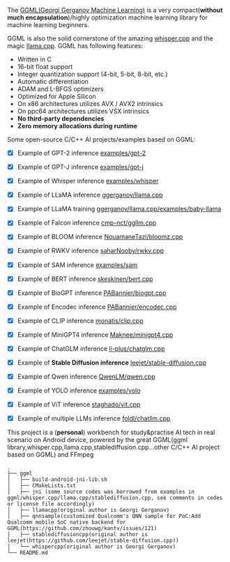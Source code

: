 The [GGML(Georgi Gerganov Machine Learning)](https://github.com/ggerganov/ggml) is a very compact(**without much encapsulation**)</b>/highly optimization machine learning library for machine learning beginners. 


GGML is also the solid cornerstone of the amazing [whisper.cpp](https://github.com/ggerganov/whisper.cpp) and the magic [llama.cpp](https://github.com/ggerganov/llama.cpp).  GGML has following features:

- Written in C
- 16-bit float support
- Integer quantization support (4-bit, 5-bit, 8-bit, etc.)
- Automatic differentiation
- ADAM and L-BFGS optimizers
- Optimized for Apple Silicon
- On x86 architectures utilizes AVX / AVX2 intrinsics
- On ppc64 architectures utilizes VSX intrinsics
- <b>No third-party dependencies</b>
- <b>Zero memory allocations during runtime</b>

Some open-source C/C++ AI projects/examples based on GGML:

- [X] Example of GPT-2 inference [examples/gpt-2](https://github.com/ggerganov/ggml/tree/master/examples/gpt-2)
- [X] Example of GPT-J inference [examples/gpt-j](https://github.com/ggerganov/ggml/tree/master/examples/gpt-j)
- [X] Example of Whisper inference [examples/whisper](https://github.com/ggerganov/ggml/tree/master/examples/whisper)
- [X] Example of LLaMA inference [ggerganov/llama.cpp](https://github.com/ggerganov/llama.cpp)
- [X] Example of LLaMA training [ggerganov/llama.cpp/examples/baby-llama](https://github.com/ggerganov/llama.cpp/tree/master/examples/baby-llama)
- [X] Example of Falcon inference [cmp-nct/ggllm.cpp](https://github.com/cmp-nct/ggllm.cpp)
- [X] Example of BLOOM inference [NouamaneTazi/bloomz.cpp](https://github.com/NouamaneTazi/bloomz.cpp)
- [X] Example of RWKV inference [saharNooby/rwkv.cpp](https://github.com/saharNooby/rwkv.cpp)
- [x] Example of SAM inference [examples/sam](https://github.com/ggerganov/ggml/tree/master/examples/sam)
- [X] Example of BERT inference [skeskinen/bert.cpp](https://github.com/skeskinen/bert.cpp)
- [X] Example of BioGPT inference [PABannier/biogpt.cpp](https://github.com/PABannier/biogpt.cpp)
- [X] Example of Encodec inference [PABannier/encodec.cpp](https://github.com/PABannier/encodec.cpp)
- [X] Example of CLIP inference [monatis/clip.cpp](https://github.com/monatis/clip.cpp)
- [X] Example of MiniGPT4 inference [Maknee/minigpt4.cpp](https://github.com/Maknee/minigpt4.cpp)
- [X] Example of ChatGLM inference [li-plus/chatglm.cpp](https://github.com/li-plus/chatglm.cpp)
- [X] Example of <b>Stable Diffusion inference</b> [leejet/stable-diffusion.cpp](https://github.com/leejet/stable-diffusion.cpp)
- [X] Example of Qwen inference [QwenLM/qwen.cpp](https://github.com/QwenLM/qwen.cpp)
- [X] Example of YOLO inference [examples/yolo](https://github.com/ggerganov/ggml/tree/master/examples/yolo)
- [X] Example of ViT inference [staghado/vit.cpp](https://github.com/staghado/vit.cpp)
- [X] Example of multiple LLMs inference [foldl/chatllm.cpp](https://github.com/foldl/chatllm.cpp)


This project is a (<b>personal</b>) workbench for study&practise AI tech in real scenario on Android device, powered by the great GGML(ggml library,whisper.cpp,llama.cpp,stablediffusion.cpp...other C/C++ AI project based on GGML) and FFmpeg


```
.
├── ggml
│   ├── build-android-jni-lib.sh
│   ├── CMakeLists.txt
│   ├── jni (some source codes was borrowed from examples in ggml/whisper.cpp/llama.cpp/stablediffusion.cpp, see comments in codes or license file accordingly)
│   ├── llamacpp(original author is Georgi Gerganov)
│   ├── qnnsample(customized Qualcomm's QNN sample for PoC:Add Qualcomm mobile SoC native backend for GGML(https://github.com/zhouwg/kantv/issues/121)
│   ├── stablediffusioncpp(original author is leejet(https://github.com/leejet/stable-diffusion.cpp))
│   └── whispercpp(original author is Georgi Gerganov)
└── README.md

```
